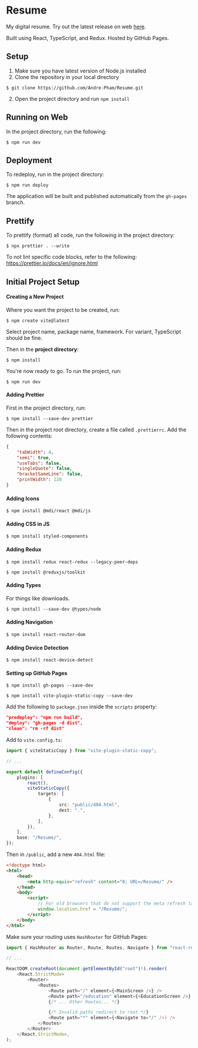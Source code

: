 # Resume
My digital resume. Try out the latest release on web [here](https://Andre-Pham.github.io/Resume/).

Built using React, TypeScript, and Redux. Hosted by GitHub Pages.

## Setup

1. Make sure you have latest version of Node.js installed
2. Clone the repository in your local directory

```
$ git clone https://github.com/Andre-Pham/Resume.git
```

2. Open the project directory and run `npm install`

## Running on Web

In the project directory, run the following:

```
$ npm run dev
```

## Deployment

To redeploy, run in the project directory:

```
$ npm run deploy
```

The application will be built and published automatically from the `gh-pages` branch.

## Prettify

To prettify (format) all code, run the following in the project directory:

```
$ npx prettier . --write
```

To not lint specific code blocks, refer to the following: https://prettier.io/docs/en/ignore.html

## Initial Project Setup

#### Creating a New Project

Where you want the project to be created, run:

```
$ npm create vite@latest
```

Select project name, package name, framework. For variant, TypeScript should be fine.

Then in the **project directory**:

```
$ npm install
```

You're now ready to go. To run the project, run:

```
$ npm run dev
```

#### Adding Prettier

First in the project directory, run:

```
$ npm install --save-dev prettier
```

Then in the project root directory, create a file called `.prettierrc`. Add the following contents:

```json
{
    "tabWidth": 4,
    "semi": true,
    "useTabs": false,
    "singleQuote": false,
    "bracketSameLine": false,
    "printWidth": 120
}
```

#### Adding Icons

```
$ npm install @mdi/react @mdi/js
```

#### Adding CSS in JS

```
$ npm install styled-components
```

#### Adding Redux

```
$ npm install redux react-redux --legacy-peer-deps
```

```
$ npm install @reduxjs/toolkit
```

#### Adding Types

For things like downloads.

```
$ npm install --save-dev @types/node
```

#### Adding Navigation

```
$ npm install react-router-dom
```

#### Adding Device Detection

```
$ npm install react-device-detect
```

#### Setting up GitHub Pages

```
$ npm install gh-pages --save-dev
```

```
$ npm install vite-plugin-static-copy --save-dev
```

Add the following to `package.json` inside the `scripts` property:

```json
"predeploy": "npm run build",
"deploy": "gh-pages -d dist",
"clean": "rm -rf dist"
```

Add to `vite.config.ts`:

```typescript
import { viteStaticCopy } from "vite-plugin-static-copy";

// ...

export default defineConfig({
    plugins: [
        react(),
        viteStaticCopy({
            targets: [
                {
                    src: "public/404.html",
                    dest: ".",
                },
            ],
        }),
    ],
    base: "/Resume/",
});
```

Then in `/public`, add a new `404.html` file:

```html
<!doctype html>
<html>
    <head>
        <meta http-equiv="refresh" content="0; URL=/Resume/" />
    </head>
    <body>
        <script>
            // For old browsers that do not support the meta refresh tag
            window.location.href = "/Resume/";
        </script>
    </body>
</html>
```

Make sure your routing uses `HashRouter` for GitHub Pages:

```typescript
import { HashRouter as Router, Route, Routes, Navigate } from "react-router-dom";

// ...

ReactDOM.createRoot(document.getElementById("root")!).render(
    <React.StrictMode>
        <Router>
            <Routes>
                <Route path="/" element={<MainScreen />} />
                <Route path="/education" element={<EducationScreen />} />
                {/* ... Other Routes... */}

                {/* Invalid paths redirect to root */}
                <Route path="*" element={<Navigate to="/" />} />
            </Routes>
        </Router>
    </React.StrictMode>,
);
```
